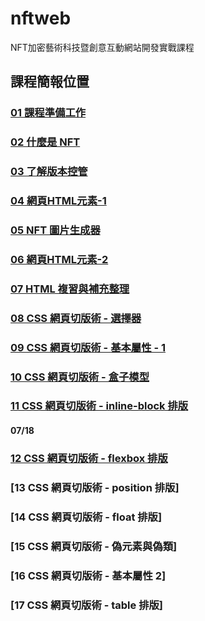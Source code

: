 # nftweb
NFT加密藝術科技暨創意互動網站開發實戰課程

## 課程簡報位置
### [01 課程準備工作](https://docs.google.com/presentation/d/14fz9UhCb0qH1zLi_gDDa4GGwd8SpVBwSi5K1w6Dn9J0/edit?usp=sharing/)
### [02 什麼是 NFT](https://docs.google.com/presentation/d/1ifN2WzfDZXgAg-JPSKP0BtYby-SuLIjuQ4HNqLK0D4M/edit?usp=sharing/)
### [03 了解版本控管](https://docs.google.com/presentation/d/1ZsHeq90WHfhKPU7UQtRuEHJ5Ki2OasdN_sQsnH2ksW8/edit?usp=sharing)
### [04 網頁HTML元素-1](https://docs.google.com/presentation/d/18pzZR-fdwWIT4jcTKu8ZEDW74nGnyHPYB0iMgoBAz2Y/edit?usp=sharing)
### [05 NFT 圖片生成器](https://docs.google.com/presentation/d/1pSrZotp-OfuTaT1qXz924HRJri9v9f8irPWWviljmYY/edit?usp=sharing)
### [06 網頁HTML元素-2](https://docs.google.com/presentation/d/1bLwdW21-zrWH-wClp_Zv7L-50yOZW9qcYSnSnFQpzRY/edit?usp=sharing)
### [07 HTML 複習與補充整理](https://docs.google.com/presentation/d/1o5x_c6O2VCfy5nCcgTZ3J2ENB8rDEC64eoRrMlyZp6Q/edit?usp=sharing)
### [08 CSS 網頁切版術 - 選擇器](https://docs.google.com/presentation/d/1WV4I01dOwo4WtSHU9mVYuyDjSXXcFm3WQ_Sg2aXBOBk/edit?usp=sharing)
### [09 CSS 網頁切版術 - 基本屬性 - 1](https://docs.google.com/presentation/d/1jiSiuaQnt0T3ZgGBdknHOjL7gsjFJBmRrVQnCSf_c34/edit?usp=sharing)
### [10 CSS 網頁切版術 - 盒子模型](https://docs.google.com/presentation/d/1pUDqmyLa5rRCVXAWNHM0JzShzH2P3G3EXq6bu4N-z2I/edit?usp=sharing)
### [11 CSS 網頁切版術 - inline-block 排版](https://docs.google.com/presentation/d/1GduIfOJjYjgBMvxN_jF9fMlIhqyWDm-0vXkQ5TSXvWU/edit?usp=sharing)
#### 07/18
### [12 CSS 網頁切版術 - flexbox 排版](https://docs.google.com/presentation/d/1F8FVTygulHEFEgsgtkd5CeXJXMGDpY0KvXYRvGXVd6Q/edit?usp=sharing)
### [13 CSS 網頁切版術 - position 排版]
### [14 CSS 網頁切版術 - float 排版]
### [15 CSS 網頁切版術 - 偽元素與偽類]
### [16 CSS 網頁切版術 - 基本屬性 2]
### [17 CSS 網頁切版術 - table 排版]
<!--### [18 CSS 網頁切版術 - RWD 術式展開]
